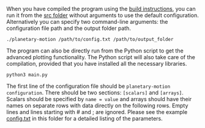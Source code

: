 <!--
This is a Markdown file and is best viewed with a suitable program such as Okular
These comments should not be visible when viewing this file with a proper program.
-->

When you have compiled the program using the
[build instructions](../src/README.md),
you can run it from the
[src folder](../src)
without arguments to use the default configuration.
Alternatively you can specify two command-line arguments: the configuration file path and the output folder path.
```
./planetary-motion /path/to/config.txt /path/to/output_folder
```

The program can also be directly run from the Python script to get the advanced plotting functionality.
The Python script will also take care of the compilation, provided that you have installed all
the necessary libraries.
```
python3 main.py
```

The first line of the configuration file should be `planetary-motion configuration`.
There should be two sections: `[scalars]` and `[arrays]`.
Scalars should be specified by `name = value` and arrays should have their names on separate rows
with data directly on the following rows.
Empty lines and lines starting with # and ; are ignored.
Please see the example [config.txt](./config.txt) in this folder for a detailed listing of the parameters.

<!-- By the way, in my opinion it would be the best to put both build and usage
documentation in one README file in the root of the repository, since
this is a rather small project. -->
